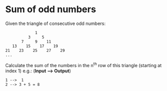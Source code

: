# Sum of odd numbers
Given the triangle of consecutive odd numbers:

```
             1
          3     5
       7     9    11
   13    15    17    19
21    23    25    27    29
...
```

Calculate the sum of the numbers in the n<sup>th</sup> row of this triangle (starting at index 1) e.g.: (**Input --> Output**)

```
1 -->  1
2 --> 3 + 5 = 8
```
